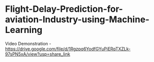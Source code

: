 # Flight-Delay-Prediction-for-aviation-Industry-using-Machine-Learning

Video Demonstration - https://drive.google.com/file/d/1Rgzpq6YodfGYuPiERqTXZLk-97sPN5xA/view?usp=share_link
